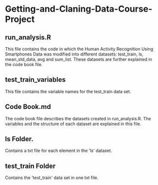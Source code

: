 # Getting-and-Claning-Data-Course-Project
## run_analysis.R
This file contains the code in which the Human Activity Recognition Using Smartphones Data was modified into different datasets: test_train, ls, mean_std_data, avg and sum_list. These datasets are further explained in the code book file. 
## test_train_variables
This file contains the variable names for the test_train data set. 
## Code Book.md
The code book file describes the datasets created in run_analysis.R. The variables and the structure of each dataset are explained in this file. 
## ls Folder.
Contains a txt file for each element in the 'ls' dataset. 
## test_train Folder
Contains the 'test_train' data set in one txt file.
